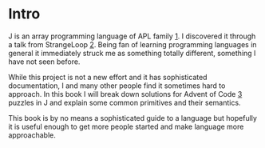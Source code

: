 # Intro

J is an array programming language of APL family [1](https://en.wikipedia.org/wiki/APL_(programming_language)). I discovered it through a talk from StrangeLoop [2](https://www.youtube.com/watch?v=RWYkx6-L04Q).
Being fan of learning programming languages in general it immediately struck me as something totally different, something I have not seen before.

While this project is not a new effort and it has sophisticated documentation, I and many other people find it sometimes hard to approach.
In this book I will break down solutions for Advent of Code [3](adventofcode.com/) puzzles in J and explain some common primitives and their semantics.

This book is by no means a sophisticated guide to a language but hopefully it is useful enough to get more people started and make language more approachable.

